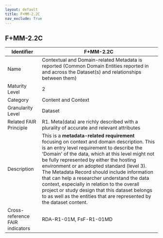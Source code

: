 ```yaml
---
layout: default
title: F+MM-2.2C
nav_exclude: True
---
```


## F+MM-2.2C

| Identifier | F+MM-2.2C |
| ---------- | ----------|
| Name | Contextual and Domain-related Metadata is reported (Common Domain Entities reported in and across the Dataset(s) and relationships between them) |
| Maturity Level | 2 |
| Category | Content and Context |
| Granularity Level | Dataset |
| Related FAIR Principle | R1. Meta(data) are richly described with a plurality of accurate and relevant attributes |
| Description | This is a **metadata-related requirement** focusing on context and domain description. This is an entry level requirement to describe the 'Domain' of the data, which at this level might not be fully represented by either the hosting environment or an adopted standard (level 3). The Metadata Record should include information that can help a researcher understand the data context, especially in relation to the overall project or study design that this dataset belongs to as well as the entities that are represented by the dataset content. |
| Cross-reference FAIR indicators | RDA-R1-01M, FsF-R1-01MD  |
